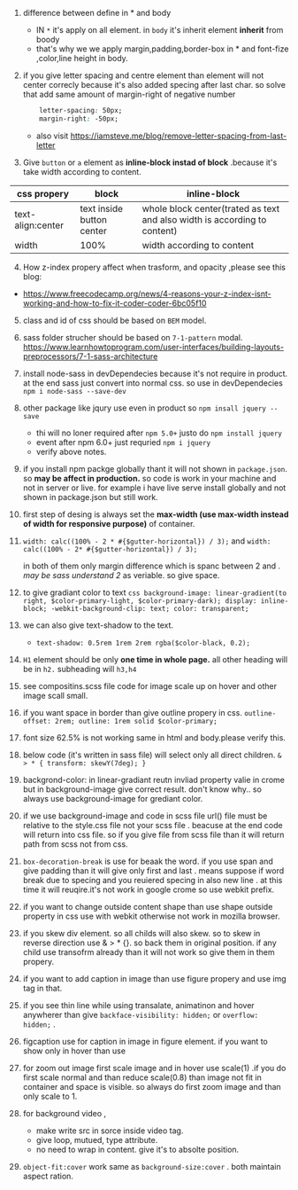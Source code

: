 1. difference between define in * and body
   -  IN `*` it's apply on all element. in `body` it's inherit element **inherit** from boody
    - that's why we we apply margin,padding,border-box in * and font-fize ,color,line height in body.
2. if you give letter spacing and centre element than element will not center correcly because it's also added specing after last char. so solve that add same amount of margin-right of negative number
   
    ```css
        letter-spacing: 50px;
        margin-right: -50px;
    ```

    -   also visit https://iamsteve.me/blog/remove-letter-spacing-from-last-letter

3. Give `button` or `a` element as **inline-block instad of block** .because it's take width according to content. 

| css propery       | block                     | inline-block                                                              |
| ----------------- | ------------------------- | ------------------------------------------------------------------------- |
| text-align:center | text inside button center | whole block center(trated as text and also width is according to content) |
| width             | 100%                      | width according to content                                                |  |  |


4. How z-index propery affect when trasform, and opacity ,please see this blog:
 -   https://www.freecodecamp.org/news/4-reasons-your-z-index-isnt-working-and-how-to-fix-it-coder-coder-6bc05f10
  
5. class and id of css should be based on `BEM` model.

6. sass folder strucher should be based on `7-1-pattern` modal. https://www.learnhowtoprogram.com/user-interfaces/building-layouts-preprocessors/7-1-sass-architecture

7. install node-sass in devDependecies because it's not require in product. at the end sass just convert into normal css. so use in devDependecies
    `npm i node-sass --save-dev`

8. other package like jqury use even in product so 
   `npm insall jquery --save`
      - thi will no loner required  after `npm 5.0+`  justo do `npm install jquery` 
      - event after npm 6.0+ just requried `npm i jquery`
      - verify above notes.
  
9. if you install npm packge globally thant it will not shown in `package.json`. so **may be affect in production.** so code is work in your machine and not in server or live. for example i have live serve install globally and not shown in package.json but still work.

10. first step of desing is always set the **max-width (use max-width  instead of width for responsive purpose)**
 of container.


        
 11. `width: calc((100% - 2 * #{$gutter-horizontal}) / 3);` and `width: calc((100% - 2* #{$gutter-horizontal}) / 3);`

     in both of them only margin difference which is spanc between  2 and *. may be sass understand 2* as veriable. so give space.


11. to give gradiant color to text
        ```css
        background-image: linear-gradient(to right, $color-primary-light, $color-primary-dark);
        display: inline-block;
        -webkit-background-clip: text;
        color: transparent;
        ```
12. we can also give text-shadow to the text.
    - `text-shadow: 0.5rem 1rem 2rem rgba($color-black, 0.2);`

13. `H1` element should be only **one time in whole page.** all other heading will be in `h2.` subheading will `h3,h4`

14. see compositins.scss file code for image scale up on hover and other image scall small.
15. if you want space in border than give outline propery in css.
        ```
                    outline-offset: 2rem;
                    outline: 1rem solid $color-primary;
        ```

16. font size 62.5% is not working same in html and body.please verify this.

17. below code (it's written in sass file) will select only all direct children.
        ```
        & > * {
                transform: skewY(7deg);
            }
        ```

18. backgrond-color: in linear-gradiant reutn invliad property valie in crome but in background-image give correct result. don't know why.. so always use background-image for grediant color.

19. if we use background-image and code in scss file url() file must be relative to the style.css file not your scss file . beacuse at the end code will return into css file. so if you give file from scss file than it will return  path from scss not from css.

20. `box-decoration-break` is use for beaak the word. if you use span and give padding than it will give only first and last . means suppose if word break due to specing and you reuiered specing in also new line . at this time it will reuqire.it's not work in google crome so use webkit prefix.  
21. if you want to change outside content shape than use shape outside property in css use with webkit otherwise not work in mozilla browser.
22. if you skew div element. so all childs will also skew. so to skew in reverse direction use & > * {}. so back them in original position. if any child use transofrm already than it will not work so give them in them propery.
23. if you want to add caption in image than use figure propery and use img tag in that.

24.  if you see thin line while using transalate, animatinon and hover anywherer than give         `backface-visibility: hidden;` or         `overflow: hidden;` . 
25.  figcaption use for caption in image in figure element. if you want to show only in hover than use 
26.  for zoom out image first scale image and in hover use scale(1) .if you do first scale normal and than reduce scale(0.8) than image not fit in container and space is visible.  so always do first zoom image and than only scale to 1.
27.  for background video ,
     -   make write src in sorce inside video tag. 
     -   give loop, mutued, type attribute. 
     -   no need to wrap in content. give it's to absolte position. 
28.  `object-fit:cover` work same as `background-size:cover` . both  maintain aspect ration.

